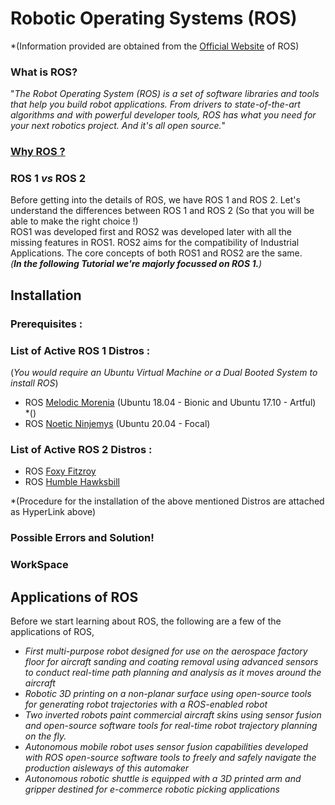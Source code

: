 # Robotic Operating Systems (ROS)
*(Information provided are obtained from the [Official Website](https://www.ros.org) of ROS)
### What is ROS?
"*The Robot Operating System (ROS) is a set of software libraries and tools that help you build robot applications. From drivers to state-of-the-art algorithms and with powerful developer tools, ROS has what you need for your next robotics project. And it's all open source.*"
### [Why ROS ?](https://www.ros.org/blog/why-ros/)
### ROS 1 *vs* ROS 2
Before getting into the details of ROS, we have ROS 1 and ROS 2. Let's understand the differences between ROS 1 and ROS 2 (So that you will be able to make the right choice !) \
ROS1 was developed first and ROS2 was developed later with all the missing features in ROS1. ROS2 aims for the compatibility of Industrial Applications. The core concepts of both ROS1 and ROS2 are the same. \
*(**In the following Tutorial we're majorly focussed on ROS 1.**)*
## Installation
### Prerequisites :
### List of Active ROS 1 Distros :
(*You would require an Ubuntu Virtual Machine or a Dual Booted System to install ROS*)
* ROS [Melodic Morenia](https://wiki.ros.org/melodic) (Ubuntu 18.04 - Bionic and Ubuntu 17.10 - Artful) \
*()
* ROS [Noetic Ninjemys](https://wiki.ros.org/noetic) (Ubuntu 20.04 - Focal)
### List of Active ROS 2 Distros :
* ROS [Foxy Fitzroy](http://docs.ros.org/en/foxy/)
* ROS [Humble Hawksbill](http://docs.ros.org/en/humble/)

*(Procedure for the installation of the above mentioned Distros are attached as HyperLink above)
### Possible Errors and Solution!
### WorkSpace
<!-- *Later on, ROS1 will be specified as ROS* -->
## Applications of ROS
Before we start learning about ROS, the following are a few of the applications of ROS,
* *First multi-purpose robot designed for use on the aerospace factory floor for aircraft sanding and coating removal using advanced sensors to conduct real-time path planning and analysis as it moves around the aircraft*
* *Robotic 3D printing on a non-planar surface using open-source tools for generating robot trajectories with a ROS-enabled robot*
* *Two inverted robots paint commercial aircraft skins using sensor fusion and open-source software tools for real-time robot trajectory planning on the fly.*
* *Autonomous mobile robot uses sensor fusion capabilities developed with ROS open-source software tools to freely and safely navigate the production aisleways of this automaker*
* *Autonomous robotic shuttle is equipped with a 3D printed arm and gripper destined for e-commerce robotic picking applications*